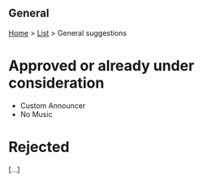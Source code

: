 General
-----------------------------------------

[Home](../../README.md) > [List](list.md) > General suggestions

# Approved or already under consideration

- Custom Announcer
- No Music

# Rejected

[...]
